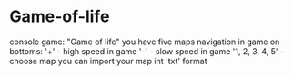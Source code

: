 # Game-of-life
console game: "Game of life"
    you have five maps
    navigation in game on bottoms:
    '+' - high speed in game
    '-' - slow speed in game
    '1, 2, 3, 4, 5' - choose map
you can import your map int 'txt' format
